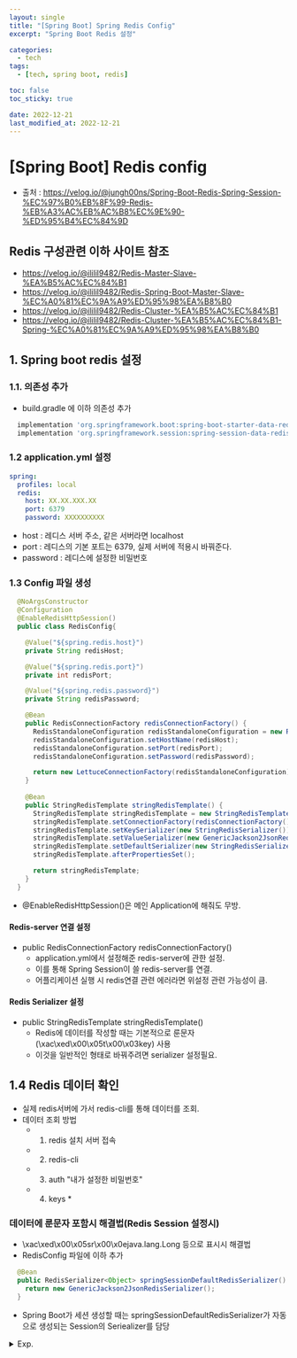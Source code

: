 ```yaml
---
layout: single
title: "[Spring Boot] Spring Redis Config"
excerpt: "Spring Boot Redis 설정"

categories:
  - tech
tags:
  - [tech, spring boot, redis]

toc: false
toc_sticky: true

date: 2022-12-21
last_modified_at: 2022-12-21
---
```

# [Spring Boot] Redis config

- 출처 : https://velog.io/@jungh00ns/Spring-Boot-Redis-Spring-Session-%EC%97%B0%EB%8F%99-Redis-%EB%A3%AC%EB%AC%B8%EC%9E%90-%ED%95%B4%EC%84%9D

## Redis 구성관련 이하 사이트 참조
- https://velog.io/@ililil9482/Redis-Master-Slave-%EA%B5%AC%EC%84%B1
- https://velog.io/@ililil9482/Redis-Spring-Boot-Master-Slave-%EC%A0%81%EC%9A%A9%ED%95%98%EA%B8%B0
- https://velog.io/@ililil9482/Redis-Cluster-%EA%B5%AC%EC%84%B1
- https://velog.io/@ililil9482/Redis-Cluster-%EA%B5%AC%EC%84%B1-Spring-%EC%A0%81%EC%9A%A9%ED%95%98%EA%B8%B0

## 1. Spring boot redis 설정

### 1.1. 의존성 추가
  
- build.gradle 에 이하 의존성 추가
  
```bash
  implementation 'org.springframework.boot:spring-boot-starter-data-redis'
  implementation 'org.springframework.session:spring-session-data-redis'
```
  
### 1.2 application.yml 설정

```yaml
spring:
  profiles: local
  redis:
    host: XX.XX.XXX.XX
    port: 6379
    password: XXXXXXXXXX
```
  
- host : 레디스 서버 주소, 같은 서버라면 localhost
- port : 레디스의 기본 포트는 6379, 실제 서버에 적용시 바꿔준다.
- password : 레디스에 설정한 비밀번호

### 1.3 Config 파일 생성
  
```java
  @NoArgsConstructor
  @Configuration
  @EnableRedisHttpSession()
  public class RedisConfig{

    @Value("${spring.redis.host}")
    private String redisHost;

    @Value("${spring.redis.port}")
    private int redisPort;

    @Value("${spring.redis.password}")
    private String redisPassword;

    @Bean
    public RedisConnectionFactory redisConnectionFactory() {
      RedisStandaloneConfiguration redisStandaloneConfiguration = new RedisStandaloneConfiguration();
      redisStandaloneConfiguration.setHostName(redisHost);
      redisStandaloneConfiguration.setPort(redisPort);
      redisStandaloneConfiguration.setPassword(redisPassword);

      return new LettuceConnectionFactory(redisStandaloneConfiguration);
    }
    
    @Bean
    public StringRedisTemplate stringRedisTemplate() {
      StringRedisTemplate stringRedisTemplate = new StringRedisTemplate();
      stringRedisTemplate.setConnectionFactory(redisConnectionFactory());
      stringRedisTemplate.setKeySerializer(new StringRedisSerializer());
      stringRedisTemplate.setValueSerializer(new GenericJackson2JsonRedisSerializer(objectMapper));
      stringRedisTemplate.setDefaultSerializer(new StringRedisSerializer());
      stringRedisTemplate.afterPropertiesSet();

      return stringRedisTemplate;
    }
  }
```
  
- @EnableRedisHttpSession()은 메인 Application에 해줘도 무방.

#### Redis-server 연결 설정
- public RedisConnectionFactory redisConnectionFactory()
  - application.yml에서 설정해준 redis-server에 관한 설정.
  - 이를 통해 Spring Session이 쓸 redis-server를 연결.
  - 어플리케이션 실행 시 redis연결 관련 에러라면 위설정 관련 가능성이 큼.

#### Redis Serializer 설정
- public StringRedisTemplate stringRedisTemplate()
  - Redis에 데이터를 작성할 때는 기본적으로 룬문자(\xac\xed\x00\x05t\x00\x03key) 사용
  - 이것을 일반적인 형태로 바꿔주려면 serializer 설정필요.

## 1.4 Redis 데이터 확인
  
- 실제 redis서버에 가서 redis-cli를 통해 데이터를 조회.
- 데이터 조회 방법
  - 1. redis 설치 서버 접속
  - 2. redis-cli
  - 3. auth "내가 설정한 비밀번호"
  - 4. keys *

### 데이터에 룬문자 포함시 해결법(Redis Session 설정시)
  
- \xac\xed\x00\x05sr\x00\x0ejava.lang.Long 등으로 표시시 해결법
- RedisConfig 파일에 이하 추가

```java
  @Bean
  public RedisSerializer<Object> springSessionDefaultRedisSerializer() {
    return new GenericJackson2JsonRedisSerializer();
  }
```
- Spring Boot가 세션 생성할 때는 springSessionDefaultRedisSerializer가 자동으로 생성되는 Session의 Seriealizer를 담당


<details>
  <summary>Exp.</summary>  
  <pre>

### 참조

- application.yml

```yaml
  redis:
    host: 192.168.111.22
    port: 6379
    sentinel:
      master: mymaster
      nodes: 192.168.111.22:5389, 192.168.111.22:5399, 192.168.111.22:5409
    ## password: qwer9753^&*
    lettuce:
      pool:
        max-active: 40
        max-idle: 40
        min-idle: 10
```
  

- MybatisOracleConfig.java
  
```java
  @Slf4j
  @Configuration
  public class RedisConfig {

    @Value("${spring.redis.host}")
    private String redisHost;

    @Value("${spring.redis.port}")
    private int redisPort;

    @Value("${spring.server_type}")
    private String serverType;

    @Value("${spring.redis.sentinel.master}")
    private String sentinelMaster;

    @Value("${spring.redis.sentinel.nodes}")
    private String[] sentinelArray;

//    @Value("${spring.redis.password}")
    private String redisPwd;

    @Bean
    public RedisConnectionFactory redisConnectionFactory() {
      switch(serverType){
        case "prd_cloud":
        case "stg":
        case "prd":
          RedisStandaloneConfiguration redisStandaloneConfiguration = new RedisStandaloneConfiguration();
          redisStandaloneConfiguration.setHostName(redisHost);
          redisStandaloneConfiguration.setPort(redisPort);
        //  redisStandaloneConfiguration.setPassword(redisPwd);
          return new LettuceConnectionFactory(redisStandaloneConfiguration);
        case "local":
        case "dev":
        default:
          RedisSentinelConfiguration redisSentinelConfiguration = new RedisSentinelConfiguration()
            .master(sentinelMaster);
            // .sentinel("192.168.111.22",5389)
            // .sentinel("192.168.111.22",5399)
            // .sentinel("192.168.111.22",5409);
          for(String sentinelAddr : sentinelArray){
            String setinelHost = sentinelAddr.split(":")[0];
            String setinelPort = sentinelAddr.split(":")[1];
            redisSentinelConfiguration.sentinel(setinelHost,Integer.parseInt(setinelPort));
          }
          return new LettuceConnectionFactory(redisSentinelConfiguration);
      }
    }

    @Bean
    public RedisTemplate<String, Object> redisTemplate() {
      RedisTemplate<String, Object> redisTemplate = new RedisTemplate<>();
      redisTemplate.setConnectionFactory(redisConnectionFactory());
      redisTemplate.setKeySerializer(new StringRedisSerializer());
		  // redisTemplate.setValueSerializer(new GenericJackson2JsonRedisSerializer());

      return redisTemplate;
    }
  }
```
  

  </pre>
</details>